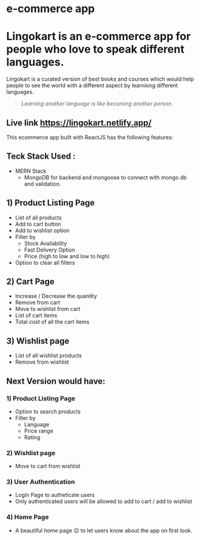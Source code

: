 # e-commerce app
# Lingokart is an e-commerce app for people who love to speak different languages.

Lingokart is a curated version of best books and courses which would help people to see the world with a different aspect by learniong different languages.

> *Learning another language is like becoming another person.*

## Live link https://lingokart.netlify.app/

This ecommerce app built with ReactJS has the following features:

## Teck Stack Used :
   * MERN Stack
      - MongoDB for backend and mongoose to connect with mongo db and validation.
       
## 1) Product Listing Page
 * List of all products
 * Add to cart button
 * Add to wishlist option
 * Filter by 
      - Stock Availability
      - Fast Delivery Option
      - Price (high to low and low to high)
 * Option to clear all filters
      
## 2) Cart Page
  * Increase / Decrease the quantity
  * Remove from cart
  * Move to wishlist from cart 
  * List of cart items
  * Total cost of all the cart items
  
## 3) Wishlist page
   * List of all wishlist products
   * Remove from wishlist
   
## Next Version would have:
### 1) Product Listing Page
 * Option to search products
 * Filter by 
     - Language
     - Price range
     - Rating
   
### 2) Wishlist page
  * Move to cart from wishlist
 
### 3) User Authentication
  * Login Page to autheticate users
  * Only authenticated users will be allowed to add to cart / add to wishlist
  
### 4) Home Page
  * A beautiful home page 😉 to let users know about the app on first look.
